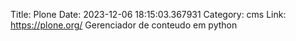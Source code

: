 Title: Plone
Date: 2023-12-06 18:15:03.367931
Category: cms
Link: https://plone.org/
Gerenciador de conteudo em python
